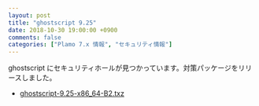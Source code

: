 ```yaml
---
layout: post
title: "ghostscript 9.25"
date: 2018-10-30 19:00:00 +0900
comments: false
categories: ["Plamo 7.x 情報", "セキュリティ情報"]
---
```

ghostscript にセキュリティホールが見つかっています。対策パッケージをリリースしました。

* [ghostscript-9.25-x86_64-B2.txz](https://repository.plamolinux.org/pub/linux/Plamo/Plamo-7.x/x86_64/plamo/09_printings/ghostscript-9.25-x86_64-B2.txz)
